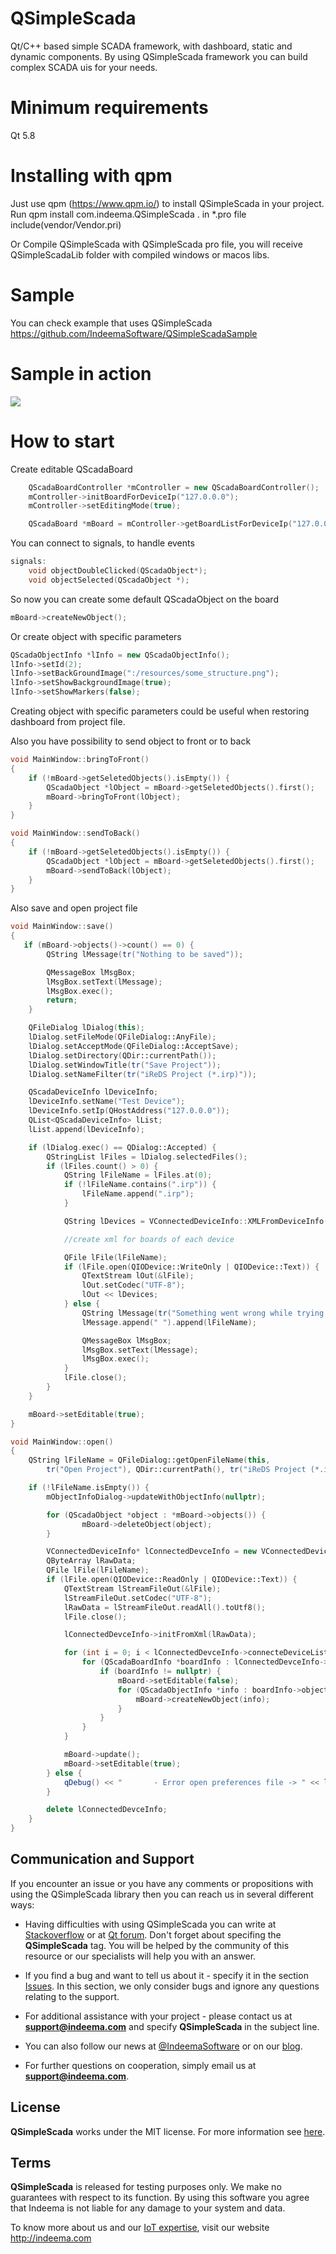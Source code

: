 # QSimpleScada
Qt/C++ based simple SCADA framework, with dashboard, static and dynamic components. By using QSimpleScada framework you can build complex SCADA uis for your needs.

# Minimum requirements
Qt 5.8

# Installing with qpm
Just use qpm (https://www.qpm.io/) to install QSimpleScada in your project. Run qpm install com.indeema.QSimpleScada . in *.pro file include(vendor/Vendor.pri)

Or Compile QSimpleScada with QSimpleScada pro file, you will receive QSimpleScadaLib folder with compiled windows or macos libs.

# Sample

You can check example that uses QSimpleScada https://github.com/IndeemaSoftware/QSimpleScadaSample

# Sample in action
<img src="https://github.com/IndeemaSoftware/QSimpleScada/blob/Assets/qsimplescada.gif" />

# How to start

Create editable QScadaBoard
```cpp
    QScadaBoardController *mController = new QScadaBoardController();
    mController->initBoardForDeviceIp("127.0.0.0");
    mController->setEditingMode(true);

    QScadaBoard *mBoard = mController->getBoardListForDeviceIp("127.0.0.0").at(0);
```

You can connect to signals, to handle events
```cpp
signals:
    void objectDoubleClicked(QScadaObject*);
    void objectSelected(QScadaObject *);
```

So now you can create some default QScadaObject on the board
```cpp
mBoard->createNewObject();
```
Or create object with specific parameters
```cpp
QScadaObjectInfo *lInfo = new QScadaObjectInfo();
lInfo->setId(2);
lInfo->setBackGroundImage(":/resources/some_structure.png");
lInfo->setShowBackgroundImage(true);
lInfo->setShowMarkers(false);
```

Creating object with specific parameters could be useful when restoring dashboard from project file.

Also you have possibility to send object to front or to back
```cpp
void MainWindow::bringToFront()
{
    if (!mBoard->getSeletedObjects().isEmpty()) {
        QScadaObject *lObject = mBoard->getSeletedObjects().first();
        mBoard->bringToFront(lObject);
    }
}

void MainWindow::sendToBack()
{
    if (!mBoard->getSeletedObjects().isEmpty()) {
        QScadaObject *lObject = mBoard->getSeletedObjects().first();
        mBoard->sendToBack(lObject);
    }
}
```

Also save and open project file
```cpp
void MainWindow::save()
{
   if (mBoard->objects()->count() == 0) {
        QString lMessage(tr("Nothing to be saved"));

        QMessageBox lMsgBox;
        lMsgBox.setText(lMessage);
        lMsgBox.exec();
        return;
    }

    QFileDialog lDialog(this);
    lDialog.setFileMode(QFileDialog::AnyFile);
    lDialog.setAcceptMode(QFileDialog::AcceptSave);
    lDialog.setDirectory(QDir::currentPath());
    lDialog.setWindowTitle(tr("Save Project"));
    lDialog.setNameFilter(tr("iReDS Project (*.irp)"));

    QScadaDeviceInfo lDeviceInfo;
    lDeviceInfo.setName("Test Device");
    lDeviceInfo.setIp(QHostAddress("127.0.0.0"));
    QList<QScadaDeviceInfo> lList;
    lList.append(lDeviceInfo);

    if (lDialog.exec() == QDialog::Accepted) {
        QStringList lFiles = lDialog.selectedFiles();
        if (lFiles.count() > 0) {
            QString lFileName = lFiles.at(0);
            if (!lFileName.contains(".irp")) {
                lFileName.append(".irp");
            }

            QString lDevices = VConnectedDeviceInfo::XMLFromDeviceInfo(lList, mController);   //<----;

            //create xml for boards of each device

            QFile lFile(lFileName);
            if (lFile.open(QIODevice::WriteOnly | QIODevice::Text)) {
                QTextStream lOut(&lFile);
                lOut.setCodec("UTF-8");
                lOut << lDevices;
            } else {
                QString lMessage(tr("Something went wrong while trying to create file"));
                lMessage.append(" ").append(lFileName);

                QMessageBox lMsgBox;
                lMsgBox.setText(lMessage);
                lMsgBox.exec();
            }
            lFile.close();
        }
    }

    mBoard->setEditable(true);
}

void MainWindow::open()
{
    QString lFileName = QFileDialog::getOpenFileName(this,
        tr("Open Project"), QDir::currentPath(), tr("iReDS Project (*.irp)"));

    if (!lFileName.isEmpty()) {
        mObjectInfoDialog->updateWithObjectInfo(nullptr);

        for (QScadaObject *object : *mBoard->objects()) {
                mBoard->deleteObject(object);
        }

        VConnectedDeviceInfo* lConnectedDevceInfo = new VConnectedDeviceInfo();
        QByteArray lRawData;
        QFile lFile(lFileName);
        if (lFile.open(QIODevice::ReadOnly | QIODevice::Text)) {
            QTextStream lStreamFileOut(&lFile);
            lStreamFileOut.setCodec("UTF-8");
            lRawData = lStreamFileOut.readAll().toUtf8();
            lFile.close();

            lConnectedDevceInfo->initFromXml(lRawData);

            for (int i = 0; i < lConnectedDevceInfo->connecteDeviceList.count(); ++i) {
                for (QScadaBoardInfo *boardInfo : lConnectedDevceInfo->connecteDeviceList.at(i)->boardList) {
                    if (boardInfo != nullptr) {
                        mBoard->setEditable(false);
                        for (QScadaObjectInfo *info : boardInfo->objectList()) {
                            mBoard->createNewObject(info);
                        }
                    }
                }
            }

            mBoard->update();
            mBoard->setEditable(true);
        } else {
            qDebug() << "       - Error open preferences file -> " << lFile.fileName();
        }

        delete lConnectedDevceInfo;
    }
}
```

## Communication and Support
If you encounter an issue or you have any comments or propositions with using the QSimpleScada library then you can reach us in several different ways:
- Having difficulties with using QSimpleScada you can write at [Stackoverflow](https://stackoverflow.com/) or at [Qt forum](https://forum.qt.io). Don't forget about specifing the **QSimpleScada** tag. You will be helped by the community of this resource or our specialists will help you with an answer.

- If you find a bug and want to tell us about it - specify it in the section [Issues](https://github.com/IndeemaSoftware/QSimpleScada/issues).
In this section, we only consider bugs and ignore any questions relating to the support.

- For additional assistance with your project - please contact us at **support@indeema.com** and specify **QSimpleScada** in the subject line.

- You can also follow our news at [@IndeemaSoftware](https://twitter.com/IndeemaSoftware) or on our [blog](https://indeema.com/blog).

- For further questions on cooperation, simply email us at **support@indeema.com**.

## License
**QSimpleScada** works under the MIT license. For more information see [here](https://github.com/IndeemaSoftware/QSimpleScada/blob/master/LICENSE).

## Terms
**QSimpleScada** is released for testing purposes only. We make no guarantees with respect to its function. By using this software you agree that Indeema is not liable for any damage to your system and data.

To know more about us and our [IoT expertise](https://indeema.com/services/iot), visit our website http://indeema.com

